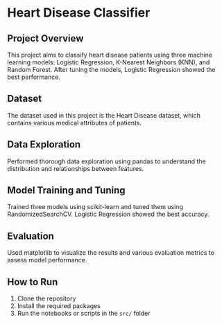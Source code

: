 # Heart Disease Classifier

## Project Overview
This project aims to classify heart disease patients using three machine learning models: Logistic Regression, K-Nearest Neighbors (KNN), and Random Forest. After tuning the models, Logistic Regression showed the best performance.

## Dataset
The dataset used in this project is the Heart Disease dataset, which contains various medical attributes of patients.
## Data Exploration
Performed thorough data exploration using pandas to understand the distribution and relationships between features.

## Model Training and Tuning
Trained three models using scikit-learn and tuned them using RandomizedSearchCV. Logistic Regression showed the best accuracy.

## Evaluation
Used matplotlib to visualize the results and various evaluation metrics to assess model performance.

## How to Run
1. Clone the repository
2. Install the required packages
3. Run the notebooks or scripts in the `src/` folder

